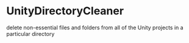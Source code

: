 # UnityDirectoryCleaner
delete non-essential files and folders from all of the Unity projects in a particular directory
